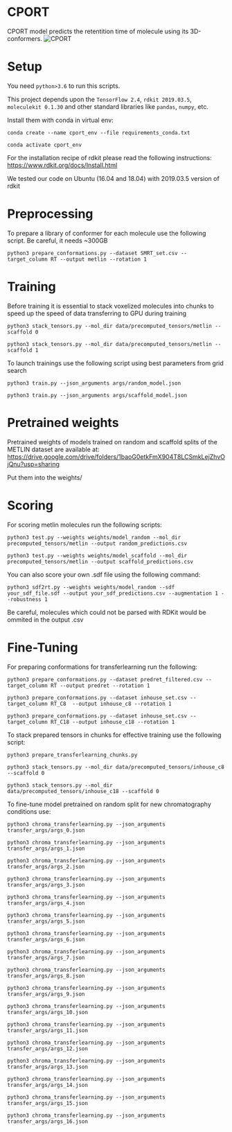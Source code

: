 # CPORT

CPORT model predicts the retentition time of molecule using its 3D-conformers.
![CPORT](https://github.com/MarkZaretskiy/cport/blob/master/pics/CPORT_final_pic_v3.png)

# Setup
You need `python>3.6` to run this scripts.

This project depends upon the `TensorFlow 2.4`, `rdkit 2019.03.5`, `moleculekit 0.1.30` and other standard libraries like `pandas`, `numpy`, etc.

Install them with conda in virtual env:

`conda create --name cport_env --file requirements_conda.txt`

`conda activate cport_env`


For the installation recipe of rdkit please read the following instructions: https://www.rdkit.org/docs/Install.html

We tested our code on Ubuntu (16.04 and 18.04) with 2019.03.5 version of rdkit

# Preprocessing

To prepare a library of conformer for each molecule use the following script. Be careful, it needs ~300GB

`python3 prepare_conformations.py --dataset SMRT_set.csv --target_column RT --output metlin --rotation 1`

# Training

Before training it is essential to stack voxelized molecules into chunks to speed up the speed of data transferring to GPU during training

`python3 stack_tensors.py --mol_dir data/precomputed_tensors/metlin --scaffold 0`

`python3 stack_tensors.py --mol_dir data/precomputed_tensors/metlin --scaffold 1`

To launch trainings use the following script using best parameters from grid search

`python3 train.py --json_arguments args/random_model.json`

`python3 train.py --json_arguments args/scaffold_model.json`

# Pretrained weights

Pretrained weights of models trained on random and scaffold splits of the METLIN dataset are available at: 
https://drive.google.com/drive/folders/1baoG0etkFmX904T8LCSmkLejZhvOjQnu?usp=sharing

Put them into the weights/

# Scoring

For scoring metlin molecules run the following scripts:

`python3 test.py --weights weights/model_random --mol_dir precomputed_tensors/metlin --output random_predictions.csv`

`python3 test.py --weights weights/model_scaffold --mol_dir precomputed_tensors/metlin --output scaffold_predictions.csv`

You can also score your own .sdf file using the following command:

`python3 sdf2rt.py --weights weights/model_random --sdf your_sdf_file.sdf --output your_sdf_predictions.csv --augmentation 1 --robustness 1`

Be careful, molecules which could not be parsed with RDKit would be ommited in the output .csv 


# Fine-Tuning

For preparing conformations for transferlearning run the following:

`python3 prepare_conformations.py --dataset predret_filtered.csv --target_column RT --output predret --rotation 1`

`python3 prepare_conformations.py --dataset inhouse_set.csv --target_column RT_C8  --output inhouse_c8 --rotation 1`

`python3 prepare_conformations.py --dataset inhouse_set.csv --target_column RT_C18 --output inhouse_c18 --rotation 1`

To stack prepared tensors in chunks for effective training use the following script:

`python3 prepare_transferlearning_chunks.py`

`python3 stack_tensors.py --mol_dir data/precomputed_tensors/inhouse_c8 --scaffold 0`

`python3 stack_tensors.py --mol_dir data/precomputed_tensors/inhouse_c18 --scaffold 0`

To fine-tune model pretrained on random split for new chromatography conditions use:

`python3 chroma_transferlearning.py --json_arguments transfer_args/args_0.json`

`python3 chroma_transferlearning.py --json_arguments transfer_args/args_1.json`

`python3 chroma_transferlearning.py --json_arguments transfer_args/args_2.json`

`python3 chroma_transferlearning.py --json_arguments transfer_args/args_3.json`

`python3 chroma_transferlearning.py --json_arguments transfer_args/args_4.json`

`python3 chroma_transferlearning.py --json_arguments transfer_args/args_5.json`

`python3 chroma_transferlearning.py --json_arguments transfer_args/args_6.json`

`python3 chroma_transferlearning.py --json_arguments transfer_args/args_7.json`

`python3 chroma_transferlearning.py --json_arguments transfer_args/args_8.json`

`python3 chroma_transferlearning.py --json_arguments transfer_args/args_9.json`

`python3 chroma_transferlearning.py --json_arguments transfer_args/args_10.json`

`python3 chroma_transferlearning.py --json_arguments transfer_args/args_11.json`

`python3 chroma_transferlearning.py --json_arguments transfer_args/args_12.json`

`python3 chroma_transferlearning.py --json_arguments transfer_args/args_13.json`

`python3 chroma_transferlearning.py --json_arguments transfer_args/args_14.json`

`python3 chroma_transferlearning.py --json_arguments transfer_args/args_15.json`

`python3 chroma_transferlearning.py --json_arguments transfer_args/args_16.json`
